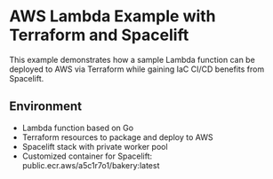 # AWS Lambda Example with Terraform and Spacelift

This example demonstrates how a sample Lambda function can be deployed to AWS via Terraform while gaining IaC CI/CD benefits from Spacelift.

## Environment
- Lambda function based on Go 
- Terraform resources to package and deploy to AWS
- Spacelift stack with private worker pool
- Customized container for Spacelift: public.ecr.aws/a5c1r7o1/bakery:latest


